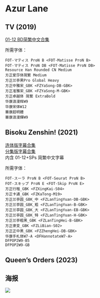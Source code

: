 # Azur Lane

## TV (2019)

[01-12 BD简繁中文合集](https://github.com/Nekomoekissaten-SUB/Nekomoekissaten-Storage/releases/download/subtitles_pkg/Azur_Lane_BD_zho.7z)

所需字体：
```
FOT-マティス ProN B <FOT-Matisse ProN B>
FOT-マティス ProN DB <FOT-Matisse ProN DB>
Resource Han Rounded CN Medium
方正爱莎体简繁 Medium
方正兰亭黑Pro Global Heavy
方正中雅宋_GBK <FZYaSong-DB-GBK>
方正准雅宋_GBK <FZYaSong-M-GBK>
方正卓越体 简繁 ExtraBold
华康浪漫辉W9
华康宋体W12
華康超明體
華康浪漫輝W9
```

## Bisoku Zenshin! (2021)

[连体版字幕合集](https://github.com/Nekomoekissaten-SUB/Nekomoekissaten-Storage/releases/download/subtitles_pkg/Azur_Lane_Bisoku_BD_Subs.7z)  
[分集版字幕合集](https://github.com/Nekomoekissaten-SUB/Nekomoekissaten-Storage/releases/download/subtitles_pkg/Azur_Lane_Bisoku_BD_Subs_Sep.7z)  
内含 01-12+SPs 简繁中文字幕

所需字体：
```
FOT-スーラ ProN B <FOT-Seurat ProN B>
FOT-スキップ ProN E <FOT-Skip ProN E>
方正行楷_GBK <FZXingKai-S04>
方正卡通_GBK <FZKaTong-M19>
方正兰亭圆_GBK_中 <FZLanTingYuan-DB-GBK>
方正兰亭圆_GBK_粗 <FZLanTingYuan-B-GBK>
方正兰亭圆_GBK_大 <FZLanTingYuan-EB-GBK>
方正兰亭圆_GBK_特 <FZLanTingYuan-H-GBK>
方正兰亭粗黑_GBK <FZLanTingHei-B-GBK>
方正隶变_GBK <FZLiBian-S02>
方正正中黑_GBK <FZZhengHei-DB-GBK>
华康手札体W7-A <DFHannotateW7-A>
DFPOP2W9-B5
DFPOP2W9-GB
```

## Queen’s Orders (2023)



## 海报

![](https://nekomoe.pages.dev/images/2021-01/azurlane-bisoku.png)